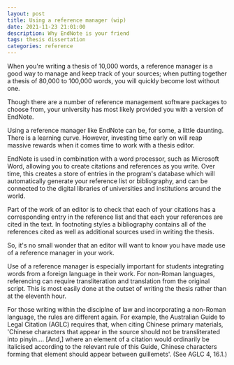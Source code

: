 ```yaml
---
layout: post
title: Using a reference manager (wip)
date: 2021-11-23 21:01:00
description: Why EndNote is your friend
tags: thesis dissertation
categories: reference
---
```


When you're writing a thesis of 10,000 words, a reference manager is a good way to manage and keep track of your sources; when putting together a thesis of 80,000 to 100,000 words, you will quickly become lost without one. 

Though there are a number of reference management software packages to choose from, your university has most likely provided you with a version of EndNote. 

Using a reference manager like EndNote can be, for some, a little daunting. There is a learning curve. However, investing time early on will reap massive rewards when it comes time to work with a thesis editor. 

EndNote is used in combination with a word processor, such as Microsoft Word, allowing you to create citations and references as you write. Over time, this creates a store of entries in the program's database which will automatically generate your reference list or bibliography, and can be connected to the digital libraries of universities and institutions around the world. 

Part of the work of an editor is to check that each of your citations has a corresponding entry in the reference list and that each your references are cited in the text. In footnoting styles a bibliography contains all of the references cited as well as additional sources used in writing the thesis. 

So, it's no small wonder that an editor will want to know you have made use of a reference manager in your work. 

Use of a reference manager is especially important for students integrating words from a foreign language in their work. For non-Roman languages, referencing can require transliteration and translation from the original script. This is most easily done at the outset of writing the thesis rather than at the eleventh hour. 

For those writing within the disciplne of law and incorporating a non-Roman language, the rules are different again. For example, the Australian Guide to Legal Citation (AGLC) requires that, when citing Chinese primary materials, 'Chinese characters that appear in the source should not be transliterated into pinyin.… \[And,\]  where an element of a citation would ordinarily be italicised according to the relevant rule of this Guide,  Chinese characters forming that element should appear between guillemets'. (See AGLC 4, 16.1.) 

